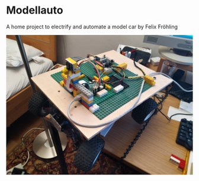 # Modellauto
A home project to electrify and automate a model car by Felix Fröhling


<img src="car_overview.jpg" width="600">


